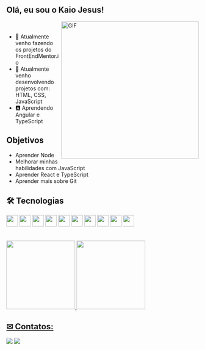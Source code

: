 ## Olá, eu sou o Kaio Jesus!

<!---
- Web illustrations by Storyset ( https://storyset.com/web )
--->
<img align="right" alt="GIF" src="https://user-images.githubusercontent.com/90595158/211714560-d889e973-e44e-45bb-a4f1-6901c269837b.svg" width="360px"/>


<!---
<img align="right" alt="GIF" src="https://user-images.githubusercontent.com/90595158/211714560-d889e973-e44e-45bb-a4f1-6901c269837b.svg" width="360px"/>
--->


<br>

- 🔭 Atualmente venho fazendo os projetos do FrontEndMentor.io
- 🌱 Atualmente venho desenvolvendo projetos com: HTML, CSS, JavaScript
- 🅰️ Aprendendo Angular e TypeScript

## Objetivos

- Aprender Node
- Melhorar minhas habilidades com JavaScript
- Aprender React e TypeScript
- Aprender mais sobre Git

## 🛠 Tecnologias

<div>
  <img src="https://cdn.jsdelivr.net/gh/devicons/devicon/icons/html5/html5-original.svg" height="30px" width="30px"/>
  <img src="https://cdn.jsdelivr.net/gh/devicons/devicon/icons/css3/css3-original.svg" height="30px" width="30px" />
  <img src="https://cdn.jsdelivr.net/gh/devicons/devicon/icons/sass/sass-original.svg" height="30px" width="30px"/>
  <img src="https://cdn.jsdelivr.net/gh/devicons/devicon@latest/icons/tailwindcss/tailwindcss-original-wordmark.svg" height="30px" width="30px" />      
  <img src="https://cdn.jsdelivr.net/gh/devicons/devicon/icons/javascript/javascript-original.svg" height="30px" width="30px" />
  <img src="https://cdn.jsdelivr.net/gh/devicons/devicon/icons/angularjs/angularjs-original.svg" height="30px" width="30px"/>
  <img src="https://cdn.jsdelivr.net/gh/devicons/devicon/icons/typescript/typescript-original.svg" height="30px" width="30px" />
  <img src="https://cdn.jsdelivr.net/gh/devicons/devicon@latest/icons/nestjs/nestjs-original.svg" height="30px" width="30px" />
  <img src="https://cdn.jsdelivr.net/gh/devicons/devicon@latest/icons/postgresql/postgresql-original-wordmark.svg" height="30px" width="30px" />
  <img src="https://cdn.jsdelivr.net/gh/devicons/devicon@latest/icons/docker/docker-original-wordmark.svg" height="30px" width="30px" />
                   
          
</div>

<br >
<br >
<div>
  <a href="https://github.com/KaioJesus">
  <img height="180em" src="https://github-readme-stats.vercel.app/api/top-langs/?username=KaioJesus&layout=compact&langs_count=7&theme=dracula"/>
  <img height="180em" src="https://github-readme-stats.vercel.app/api?username=KaioJesus&show_icons=true&theme=dracula&include_all_commits=true&count_private=true"/>
</div>

## ✉ Contatos:

<div>
  <a href = "mailto:kaiojesus41@gmail.com"><img src="https://img.shields.io/badge/Gmail-D14836?style=for-the-badge&logo=gmail&logoColor=white" target="_blank"></a>
  <a href="https://www.linkedin.com/in/kaio-jesus/" target="_blank"><img src="https://img.shields.io/badge/-LinkedIn-%230077B5?style=for-the-badge&logo=linkedin&logoColor=white" target="_blank"></a>   
</div>
